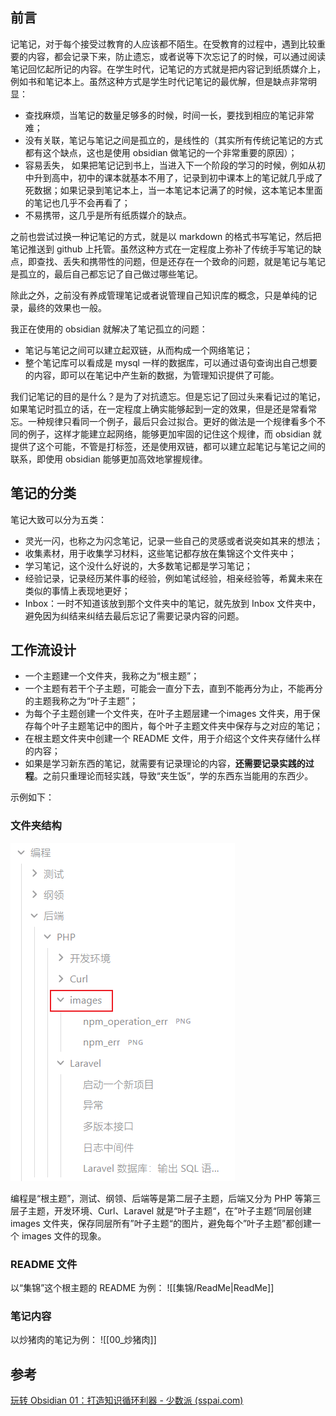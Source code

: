 
## 前言

记笔记，对于每个接受过教育的人应该都不陌生。在受教育的过程中，遇到比较重要的内容，都会记录下来，防止遗忘，或者说等下次忘记了的时候，可以通过阅读笔记回忆起所记的内容。在学生时代，记笔记的方式就是把内容记到纸质媒介上，例如书和笔记本上。虽然这种方式是学生时代记笔记的最优解，但是缺点非常明显：

- 查找麻烦，当笔记的数量足够多的时候，时间一长，要找到相应的笔记非常难；
- 没有关联，笔记与笔记之间是孤立的，是线性的（其实所有传统记笔记的方式都有这个缺点，这也是使用 obsidian 做笔记的一个非常重要的原因）；
- 容易丢失， 如果把笔记记到书上，当进入下一个阶段的学习的时候，例如从初中升到高中，初中的课本就基本不用了，记录到初中课本上的笔记就几乎成了死数据；如果记录到笔记本上，当一本笔记本记满了的时候，这本笔记本里面的笔记也几乎不会再看了；
- 不易携带，这几乎是所有纸质媒介的缺点。

之前也尝试过换一种记笔记的方式，就是以 markdown 的格式书写笔记，然后把笔记推送到 github 上托管。虽然这种方式在一定程度上弥补了传统手写笔记的缺点，即查找、丢失和携带性的问题，但是还存在一个致命的问题，就是笔记与笔记是孤立的，最后自己都忘记了自己做过哪些笔记。

除此之外，之前没有养成管理笔记或者说管理自己知识库的概念，只是单纯的记录，最终的效果也一般。

我正在使用的 obsidian 就解决了笔记孤立的问题：

- 笔记与笔记之间可以建立起双链，从而构成一个网络笔记；
- 整个笔记库可以看成是 mysql 一样的数据库，可以通过语句查询出自己想要的内容，即可以在笔记中产生新的数据，为管理知识提供了可能。

我们记笔记的目的是什么？是为了对抗遗忘。但是忘记了回过头来看记过的笔记，如果笔记时孤立的话，在一定程度上确实能够起到一定的效果，但是还是常看常忘。一种规律只看同一个例子，最后只会过拟合。更好的做法是一个规律看多个不同的例子，这样才能建立起网络，能够更加牢固的记住这个规律，而 obsidian 就提供了这个可能，不管是打标签，还是使用双链，都可以建立起笔记与笔记之间的联系，即使用 obsidian 能够更加高效地掌握规律。

## 笔记的分类

笔记大致可以分为五类：

- 灵光一闪，也称之为闪念笔记，记录一些自己的灵感或者说突如其来的想法；
- 收集素材，用于收集学习材料，这些笔记都存放在集锦这个文件夹中；
- 学习笔记，这个没什么好说的，大多数笔记都是学习笔记；
- 经验记录，记录经历某件事的经验，例如笔试经验，相亲经验等，希冀未来在类似的事情上表现地更好；
- Inbox：一时不知道该放到那个文件夹中的笔记，就先放到 Inbox 文件夹中，避免因为纠结来纠结去最后忘记了需要记录内容的问题。

## 工作流设计

- 一个主题建一个文件夹，我称之为“根主题”；
- 一个主题有若干个子主题，可能会一直分下去，直到不能再分为止，不能再分的主题我称之为“叶子主题”；
- 为每个子主题创建一个文件夹，在叶子主题层建一个images 文件夹，用于保存每个叶子主题笔记中的图片，每个叶子主题文件夹中保存与之对应的笔记；
- 在根主题文件夹中创建一个 README 文件，用于介绍这个文件夹存储什么样的内容；
- 如果是学习新东西的笔记，就需要有记录理论的内容，**还需要记录实践的过程**。之前只重理论而轻实践，导致“夹生饭”，学的东西东当能用的东西少。

示例如下：

### 文件夹结构

![](./images/Snipaste_2024-03-25_22-34-52.png)

编程是“根主题”，测试、纲领、后端等是第二层子主题，后端又分为 PHP 等第三层子主题，开发环境、Curl、Laravel 就是“叶子主题“，在”叶子主题“同层创建 images 文件夹，保存同层所有”叶子主题“的图片，避免每个”叶子主题”都创建一个 images 文件的现象。

### README 文件

以“集锦”这个根主题的 README 为例：
![[集锦/ReadMe|ReadMe]]

### 笔记内容

以炒猪肉的笔记为例：
![[00_炒猪肉]]

## 参考

[玩转 Obsidian 01：打造知识循环利器 - 少数派 (sspai.com)](https://sspai.com/post/62414)